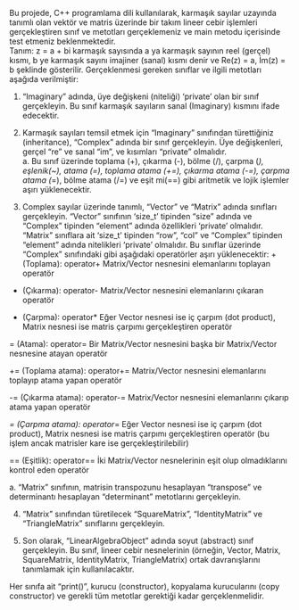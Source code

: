 Bu projede, C++ programlama dili kullanılarak, karmaşık sayılar uzayında tanımlı olan vektör 
ve matris üzerinde bir takım lineer cebir işlemleri gerçekleştiren sınıf ve metotları 
gerçeklemeniz ve main metodu içerisinde test etmeniz beklenmektedir.  
Tanım: z = a + bi karmaşık sayısında a ya karmaşık sayının reel (gerçel) kısmı, b ye karmaşık 
sayını imajiner (sanal) kısmı denir ve Re(z) = a, İm(z) = b şeklinde gösterilir. 
Gerçeklenmesi gereken sınıflar ve ilgili metotları aşağıda verilmiştir: 

1. “Imaginary” adında, üye değişkeni (niteliği) ‘private’ olan bir sınıf gerçekleyin. Bu 
sınıf karmaşık sayıların sanal (Imaginary) kısmını ifade edecektir.

2. Karmaşık sayıları temsil etmek için “Imaginary” sınıfından türettiğiniz (inheritance), 
“Complex” adında bir sınıf gerçekleyin. Üye değişkenleri, gerçel “re” ve sanal “im”, ve 
kısımları “private” olmalıdır.  
a. Bu sınıf üzerinde toplama (+), çıkarma (-), bölme (/), çarpma (*), eşlenik(~), 
atama (=), toplama atama (+=), çıkarma atama (-=), çarpma atama (*=), bölme atama 
(/=) ve eşit mi(==) gibi aritmetik ve lojik işlemler aşırı yüklenecektir.

3. Complex sayılar üzerinde tanımlı, “Vector” ve “Matrix” adında sınıfları gerçekleyin. 
“Vector” sınıfının ‘size_t’ tipinden “size” adında ve “Complex” tipinden “element” adında 
özellikleri ‘private’ olmalıdır. “Matrix” sınıflara ait ‘size_t’ tipinden “row”, “col” ve 
“Complex” tipinden “element” adında nitelikleri ‘private’ olmalıdır. Bu sınıflar üzerinde 
“Complex” sınıfındaki gibi aşağıdaki operatörler aşırı yüklenecektir:
+(Toplama): operator+ 
Matrix/Vector nesnesini elemanlarını toplayan operatör

- (Çıkarma): operator-
Matrix/Vector nesnesini elemanlarını çıkaran operatör

* (Çarpma): operator* 
Eğer Vector nesnesi ise iç çarpım (dot product), Matrix nesnesi ise matris çarpımı gerçekleştiren operatör

= (Atama): operator= 
Bir Matrix/Vector nesnesini başka bir Matrix/Vector nesnesine atayan operatör 

+= (Toplama atama): operator+= 
Matrix/Vector nesnesini elemanlarını toplayıp atama yapan operatör

-= (Çıkarma atama): operator-= 
Matrix/Vector nesnesini elemanlarını çıkarıp atama yapan operatör 

*= (Çarpma atama): operator*= 
Eğer Vector nesnesi ise iç çarpım (dot product), Matrix nesnesi ise matris çarpımı gerçekleştiren operatör (bu işlem ancak matrisler kare ise gerçekleştirilebilir) 

== (Eşitlik): operator== 
İki Matrix/Vector nesnelerinin eşit olup olmadıklarını kontrol eden operatör

a. “Matrix” sınıfının, matrisin transpozunu hesaplayan “transpose” ve determinantı 
hesaplayan “determinant” metotlarını gerçekleyin.

4. “Matrix” sınıfından türetilecek “SquareMatrix”, “IdentityMatrix” ve “TriangleMatrix” 
sınıflarını gerçekleyin.

5. Son olarak, “LinearAlgebraObject” adında soyut (abstract) sınıf gerçekleyin. Bu sınıf, 
lineer cebir nesnelerinin (örneğin, Vector, Matrix, SquareMatrix, IdentityMatrix, 
TriangleMatrix) ortak davranışlarını tanımlamak için kullanılacaktır.

Her sınıfa ait “print()”, kurucu (constructor), kopyalama kurucularını (copy constructor) ve 
gerekli tüm metotlar gerektiği kadar gerçeklenmelidir. 
